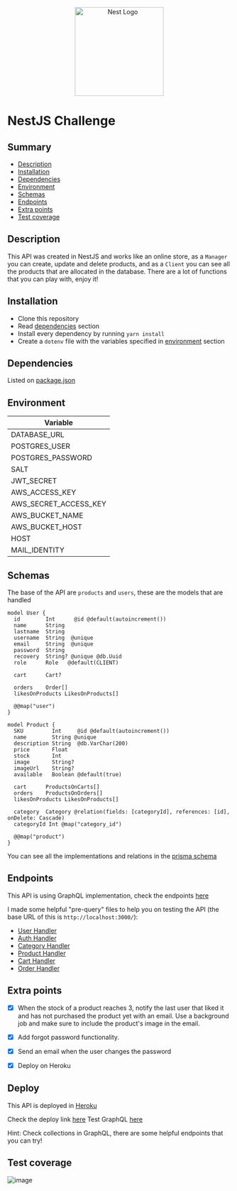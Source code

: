 <p align="center">
  <a href="http://nestjs.com/" target="blank"><img src="https://nestjs.com/img/logo-small.svg" width="200" alt="Nest Logo" /></a>
</p>

# NestJS Challenge

## Summary 
* [Description](#description)
* [Installation](#installation)
* [Dependencies](#dependencies)
* [Environment](#environment)
* [Schemas](#schemas)
* [Endpoints](#endpoints)
* [Extra points](#extra-points)
* [Test coverage](#test-coverage)

## Description

This API was created in NestJS and works like an online store, as a `Manager` you can create, update and delete products, and as a `Client` you can see all the products that are allocated in the database. There are a lot of functions that you can play with, enjoy it!

## Installation

* Clone this repository
* Read [dependencies](#dependencies) section
* Install every dependency by running `yarn install`
* Create a `dotenv` file with the variables specified in [environment](#environment) section

## Dependencies
Listed on [package.json](/package.json)

## Environment

| Variable              |
|-----------------------|
| DATABASE_URL          |
| POSTGRES_USER         |
| POSTGRES_PASSWORD     |
| SALT                  |
| JWT_SECRET            |
| AWS_ACCESS_KEY        |
| AWS_SECRET_ACCESS_KEY |
| AWS_BUCKET_NAME       |
| AWS_BUCKET_HOST       |
| HOST                  |
| MAIL_IDENTITY         |

## Schemas

The base of the API are `products` and `users`, these are the models that are handled

```
model User {
  id        Int      @id @default(autoincrement())
  name      String
  lastname  String
  username  String  @unique
  email     String  @unique
  password  String
  recovery  String? @unique @db.Uuid
  role      Role   @default(CLIENT)

  cart      Cart?

  orders    Order[]
  likesOnProducts LikesOnProducts[]

  @@map("user")
}
```

```
model Product {
  SKU         Int     @id @default(autoincrement())
  name        String @unique
  description String  @db.VarChar(200)
  price       Float
  stock       Int
  image       String?
  imageUrl    String?
  available   Boolean @default(true)

  cart      ProductsOnCarts[]
  orders    ProductsOnOrders[]
  likesOnProducts LikesOnProducts[]

  category  Category @relation(fields: [categoryId], references: [id], onDelete: Cascade)
  categoryId Int @map("category_id")

  @@map("product")
}
```

You can see all the implementations and relations in the [prisma schema](./prisma/schema.prisma)

## Endpoints

This API is using GraphQL implementation, check the endpoints [here](http://localhost:3000/graphql)

I made some helpful "pre-query" files to help you on testing the API (the base URL of this is `http://localhost:3000/`):

* [User Handler](http://localhost:3000/graphql?explorerURLState=N4IgJg9gxgrgtgUwHYBcQC4RxighigSwiQAIBhAJwXwQFUBnBCgWVyVwHMmAKAEiio0GTAJJIADjlbsuFdOUEo6jCmMkoAhAEoSwADqkSA6kuEVuxoSrU55-RctESpbTkx37DJEgTAHv3uyI-gEANrj0KEEIId4wKtGxJAhwuAShSVRQEABuTACemRChMYYAvgYVSAbYeITECiaO5vZNZjYo8pRt1s6aHiGWpioWDu19dkPNHQNePn5ziXPhkUsBJPFMawEpaRlzWbkFRSUhVVU1OPhEpLTiYFY8vDD3j6oTJHcPw07q2rohF7fZrcIFvDp2ME-d7qWbrXxJbbeFZRXDBOabChI5KpdKZBDZPIUQoHYqlbznAyXOo3EgAEQQJWhAMMYEZCGZnnhC3W2JR2Mx2N2eIOBKOxJO5JIlOqSAAjjACiQAGIEJBgADySBBvAAZmrNdr2mB5GJ%2BizvPr1VqQb47FbDdMwHCAgjFmipciIqj0etBR6ksL9utDkSSSGyWdKlT5YriSqDQBBUKhMz0PjiNym1AaAA0JF4oQIcAInRIZv%2BXJIDuTqZU6czXDsjYQ%2BaLJbLheLpZd3jdvIDy29AoSg-WQfxhOOpNO5UqIFzIByuAoBFwACMSvQMCAq3oQFNxuppG4KPv5FXvPv-cEMCR9w8kARGbh97mkvuKJG7-vmImAHKJgA4gAogASm%2BH4gJm9D0AA7hAFB%2BD%2B0ERPBiFgAAjAATAAzBokFzPuiQoY%2Bz7hIR6z7vyAYoQAFoqABeECUQE%2B4TqRbDkbgoQQOICCMQA1LgYAlkgAACFC4DkSAAHTZPuZzvoY%2B6Hr06jnhabEgDeMScU%2BL6YaxV6obBCFIZp%2B4wehSE4fhxn3iAJHyA%2BXEvg51HDrRLkgAxAksQuUEcT5ZEvrx-FCZiknSXJCkgEpITXq80IdJpl6ObplngG54RGEWyAoKxZTKSZDo2samnYSVjktppmHVdR3aFXeACs86LnR1BshQ26YPoICJjgdGIQQjHXMQ577gAQtQVAUMk%2BQAFJ0euQFQAQGoEItIi0IxIiYf%2BBAiPQYhgS1UBkCIABsIgANbiAAGgAamQi0AJyyQgS2hOuADqyriOul03XAYErXAKarcq9DrrhU0lKWdEAFpAZhgO3VN%2BQAJoPUjMAADJwP%2BOQiAQcEEFAuFPUdABWEAAB7469%2BTrth9OhCIdMEAAKrQyoagAirQYDKrQR0nRDdFgMDzDc1jAAsGp0iBjH-nSUDYf%2BD0AAyyWBADKNPKgAtHSAAcIHrphxvywACswZtgxAADSmHMAAEi12EiAA7FdPtgfTGry9h%2BN0UgIFymbQFwbbtD7mUC4gPQAgEOIaCYCAZRAA)
* [Auth Handler](http://localhost:3000/graphql?explorerURLState=N4IgJg9gxgrgtgUwHYBcQC4RxighigSwiQAIAZCAcwKQFlcldKEAnACgBIAbKmgSSQAHHPUbMW6cryQDhKAIQBKEsAA6pEj2pI2W-kJyTu02SIZNWytRpIlcUKAgDOTgPooIAa2TrbAX3UApHVsPEJiKW1OPRkDFEkKbVMFK19NaV0TOKMY5NSbOwdnNw9vYI0goJCcfCJSACVnBBQABVwXAHcIFjBGgEcYZxROFgQBobbO7rBkyX7Bp1b2py6e5KUVNNGnZsmV6fmhtlHxxb3VmeySDhOFpam1uPzbWwIwNNtGRA-NdpQvhA-GA7FgAn4IOC4AhcH6jKAQABurAAnrCIFxARVAupqmE6iQAMrNAByCA652mIya932jzkc2pFLpOA21lsOxQpPJywux0ZPOms2u212AuZKGeLzePzBBS4f1lLxIwNYipeEKhMIKcMRKLRGLSlXUIAANCAEbgWARcAAjDFODAgNkkVQgXJxUQWFiuyTO2yuwRi94YF0gQMPMAARgATABmeSuk0-V0a6E%2B0NgBgEBDyniCBAALwA1LgwHAaAABFi4BFIAB08NdhqTGld7rk6b9ofDtODkgDQZj8cTyZAqZhIddmaQ2dzEHzxZVLCrNfrjZAzbSrtuEyDyU7o-H6anWZzuDzhaLS5XtYbECbFRb-pAIppF33Ia7rtKPknIAAbGANoAKwABygbgAAsAC0kEAOw2jB8GQZG0FQWAUDQQAZsBCDRmAcFgJBsaRqBcEjgUA4RseYaDnGD7%2BC2fimiAAAWCClqwDqYGoIAAII4Kx3QEAWtTED6roAEIcaMLAkAgyIAFKsTaADiUAEAA8gQil8AAqgWfCRsSBB8E4Aj1MBUAAMJ8P%2BfCeIIAAaABq1mKQAnHWCmKVwNoAOoAGKCDatn2XA9QqXAXB%2BapACiMBqR5HQAFoEigkZQNGLnIgAigAEspZaQTAACa0agQQZDuQWYD%2BXwWkAFa0OZSCKQial6VpOkACIACpxVwgV9VwuVVe5gilU5Y2aY1cXRppPWUB0i18QAHsSjVgF5rgpXxgWeNZTkQJBmmKXxjUtFAcC5YFkbAaVfWSS0-l6Xx%2BX-oIYAeGtmlcMSuXWa4nh9JQrrMWaThQFaghoJgIB%2BEAA)
* [Category Handler](http://localhost:3000/graphql?explorerURLState=N4IgJg9gxgrgtgUwHYBcQC4RxighigSwiQAIBhAJwXwTJoHMIKBPACgBIoqa6UFGWASSQAHHOnLc%2Bvfk2bCxKAIQBKEsAA6pEl2rSGc1rp4Gho8SU5Tap%2BeZRrN2kiQJgtLl0lyIPJAL5agUha2HiExCQAqiJgJnwCbOwwsfGyZooSMXH6CXIKOKrqfik5NnksrKVpiQUoEsmpuel2io5%2BXj4IHa7u2sHBoTj4RKQAIggANgjNiRxgUzPlLYJgEsLK7doL07OGbg07SzK1YFuevT3evv1BWloAjjAILCQAYgRIYADySMtz7AAZp8fn8Tvk1iQNkUnC5gV9fv99pCgSDEeChGdis5Ljjrt1bkhBkgni9mO8QQBBSaTDEEBAAZ2xcKpNLpjOZnjcVy6fgGIAANCAAG64CgEXAAI2mDIwIFhJA0IGMewyOCVEgVLiV%2BI1ipAZEpABUAKIAcW%2BACUAJoAfQADABWJV8gV%2BJXVVWtdUYTnakC631KqC2EgARiVbpxSu5voj-Sj-qOXtWeoAzIn9fDQUjMXqAExBQUgAAW1AWFFlmE0IEpOBLTAIAC8RsQNUqAELUKgUEgIZgAKRLkrNUAI3wIA8EUSbgjDADkCIIGcJLY6oGRBAA2QQAaxEAA0AGpkAcATgAdP2B5NJQB1N4iSWbndwS3DuA0kdvBmStMd6YCBQEsAC0zTDJ9dw7ZhrQPECYAAGTgedhUEAgAHcCCgNMjyXAArCAAA8ENPZhJXzQjJkEAiCCNKI3m%2BABFKIwDeKIlxXT8SzAF8AFkjWtAAWb4xhNJt5zGKB83nA97QvS0AGU8LeABaMYAA4TUlMMVMEgAFXj1PfCAAGkw14gAJR180EAB2LdbMtQjvkE-MEJLJATQedSzXQvSoiVfxiwZLgCBENBMBAfwgA)
* [Product Handler](http://localhost:3000/graphql?explorerURLState=N4IgJg9gxgrgtgUwHYBcQC4RxighigSwiQAIBhAJwXwQAUKIwYoUAKAEiipvseZQCSSAA4505bijoMmLIaJQBCAJQlgAHVIku1Kb1lsdPGf3liSnSdL5yROVRq0kSAZQDSAVU3PnSXIm8fMAQAZy4CYUJiQOdhCgIoBBiSEJRoAGtk3AA3XAIAG1wAI3ykp20aAHMICgBPNWTnAjBGkj8A8oBfZII4XEqynxJe-oQPCnzA7qRpzWw8KNIPYTBjGzZ2GBW1gzMUcWXVvRNbBRUGrS2j6wNWK53TO32Le%2BP1vYdk9y9y9sGg0LhSJEJDJOIJf7OVIZLK5ArFUo9PoDJGjcaTLTTWZIeb4EEkAAiCFKb1u7BC6Rg4iESk%2BWmCJJu-FY33E5MpdKG32Sf2SwTC8WB0XK4MSyWhUEy5RyeUKJUhw2RCpGA3RU002NxixIABUIJVKqV9Mz2GkDUaTigXJTqahzo5nGbDUyWCzPGynRb1taYJyfNzfv4FfygYswfExeUJVKhjL4fLUSjyiqxhN1TNNHMcHjiCQADIEdIujb5QvFn222kXZylovG12siy18sc6s%2BGAhBAUAQtEWWgPOLGZpAARxgXfqADECEgwAB5JDFjgAMxn88X9cEqEr9sCq9nC6XjfY%2B-XxZpfucA58vPKIcFYb7EPFaUlsNlCOVSsTqYxg41w5jhOJDTrOACC%2BT5JuIRtqeEFQZaMEOv6ng8kGfKAg%2BILhs%2BUavjGPhxnKiLlFAVQ1PUyFDM0rS3kM0zUd%2ByZKmqmIAaCo7jnUJAAOIICg0EAEK1GQ5F1BwZFSNUdQ9jufoDAJiHCaJUkUawkkINJtSyRYGlaT2l6uKhgYdEM94RI%2BQyigq0bvvGJGMaMP6sf%2BGYcUB3F8SgACytSTjkNQEFIBapG2Cm%2Bf52SBcFBChVRJAdl2Pbht6xmuZ0IAADQgLk8SfiEGAgMh6ggEYpKPAoJXiPFJW2RgJAAIwAAxNZlyQldZVWNQAzAAdAALG15Qlby9UdTIJD9SVQ1DCV5lCqCY0gPkNQIHAwzCCE8DTe1pVidpLT1Q1UwzSQJWvOeTxdTVIDckdp3OLV%2BFdQAnK1u2dUdDW9QATCdgS1ZSXXdadJWnoem40l1DWg3tqkyYd4gwwDICei2MDQ7Dzabj6mMallIAABbUMEFAFZgGggGBOCE4FABeOaLegJWCdQVAUCQCC1AAUoTRQ8VABBzgQ3MCB4dMCA1AByBACCEQgAEoAKxQGQAgAGwCOkwgABoAGpkNzL29Vz3P5EUADqk7CEUaua3ACt83AkH85OIRFN1gmlEFhMAFo8Q1NvpMJACaOu%2BzAeZwFL2QCAQADuCTdXrssAFYQAAHnmhu1EUP0Z-kAjpwQOoeJOc4AIoeGAk4eLL8vO4TYB295Ooh-1c4EgAonTUsElAP1SzrTW9QrLip5OAC0BIABxd0UDWT-1tDeTPjsQG4DXeQAEkrP0CAA7OrB8Kxnc79T9eaE0gXcjjPPHx7QXggBl2UChZhUv0AA)
* [Cart Handler](http://localhost:3000/graphql?explorerURLState=N4IgJg9gxgrgtgUwHYBcQC4RxighigSwiQAIBBMMABQCcIwYoUAVCAYVxpQAoASXSrXqMUAZ1YcuASSQAHHOnKC6DJhM4oZ8lAEIAlCWAAdUiQHUVI9V27mhqsdc1yFJfsuFNx7DVpwHjUxISAjATYOCYUQQaKTCgkJQEOFFDcIjggEcYXFQCFABPdIyoX3iM4NlLJgBlAGkAVWKSAF90tqQOk2yYgpIAMQIkMABZAskUNNMAMyHR8Y0pjNDmqJi45vzk1MCKkmzcwkLm4NLpcoqqzxR6poSO4I6upGw8QmISABEEABsEJPsIgA8kgJnwwL9-ghAUwQRMagBrGCKGS6ALpCF-AHVFBwjTcW6KXiYqEw3GgjSImDohJbFJLCoHPLHBKnMonEhXBy3ZoPVomZ4gAA0IAAbpwCLgAEZ-UQYEC7EhGEB2HHeCZ%2BFDKxSK4LKnkYEgAFiFzWVTKORUNAGZ2qbTMqSdjrniuFTtcaBcKQAALBACGJyzDGEBkHA%2BiA0AgAL3wRCQ2uVACF-TQYiQEAUAFI%2BqUAcSgBCBBCzUga0akAEYAHIEKSiGQAJQArFA2FIAGxSBGyAAaADU2FmAJwAOkzWZ%2BUoA6v1ZFL2124I3c3AflO8-1RFLrUm-vkfQAtPOV%2BcIpMFACavcPMAAMnBq6KpAQAO4EKDW-t1gBWEAAHneQ4FFKABM-4-FIf4EMwDT9ECACKDRgP0DR1g2a4%2BmAi4jMwl5GkCnwAKLRtWnxQKB1a9gADKOjY1D%2B-QALSfAAHERUqVkxRpUCMrErhAdSViMAASzagVIADsHaSY2-5AkaoF3j6SBEZkrF5q%2BVBNCALTeqIUBRrIaCYLpQA)
* [Order Handler](http://localhost:3000/graphql?explorerURLState=N4IgJg9gxgrgtgUwHYBcQC4RxighigSwiQAIAFAG1ygQHkAnMBek4AHVJIAcqaGmW7TiRIEwHESJgBnZgElxwkigh4KEyQRQI401hskkAjjFyotATwOSu9CGBhQU%2BpYYDKAaQCq1w0lyIvpJM0lD0BFyExEEitgQ0MSTSKlAA1om4AG64BFQARhQIiQRwuADmRa6apRVe9OpVAL7WzZytrRwmzBYkFSgAghQU-Mx6QiJ9g8OMoy6GYtYy8oqGKmrWWjpjQSZmhChWVbb2js7jhpKePlUi-oE3JCFhEVFIiXEJD8nQ6Q9ZOflCsUapULtVygg6g0wa1DLCSO0OJ0YN0SABxBAoACyFhG9AAFAASPo4vEKdAkOSoACEAEo5r1MaSZgSxBTiUzcSyFPTziIFkolvQFNY1rhoZptLoGYZduYDkFjg4nDKLldEndQWDHghQuFIkQ3g8Plqwd80hlsrlcAVTRcShDgRCoUF4SJ4YijSAADQgbLhG2FaQYEDnNggElcgQijAkACMHEaPpAAAsELgBMHMOwQP0cCmIOEAF74Q3h9DhgBC6fozBICAsACkU3k0VACLQCI25F4i3I4wA5AhyaRUgBKAFYoABhOQANjkqS4AA0AGrTxsATgAdA3GxQ8gB1ABiXDys4XcDHLbgQ1bx%2BkeQAzJXCloUwAtNFxs%2BpSsWABNZcPxgAAZOAB0yOQCAAd3iJ9V2HAArCAAA9QI3Cw8gAJlQig5BQggABUvGPWgAEUvDAY8vGHUdbxTMALyxIiAIAFloAARABRIsB04qBsIHZcAAZtzHNwkOPABaTiAA5uLyONpLYsgsTk68IA8OMsQACQnbC5AAdjnIyx1Q2g2Ow0CUyQbijDktEYLIHwQCTX09ReEM3KAA)

## Extra points
- [X] When the stock of a product reaches 3, notify the last user that liked it and has not purchased the product yet with an email. Use a background job and make sure to include the product's image in the email.

- [X]  Add forgot password functionality.

- [X] Send an email when the user changes the password

- [X] Deploy on Heroku

## Deploy

This API is deployed in [Heroku](https://devcenter.heroku.com/)

Check the deploy link [here](https://nestjs-gql-0f12fdf0da4c.herokuapp.com/)
Test GraphQL [here](https://nestjs-gql-0f12fdf0da4c.herokuapp.com/graphql)

Hint: Check collections in GraphQL, there are some helpful endpoints that you can try!

## Test coverage

![image](https://github.com/irenehl/graphql-challenge/assets/54600515/8eb10084-831f-437f-a46d-91463de526a4)
